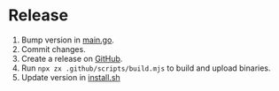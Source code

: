 # Release

1. Bump version in [main.go](main.go).
2. Commit changes.
3. Create a release on [GitHub](https://github.com/antonmedv/walk/releases).
4. Run `npx zx .github/scripts/build.mjs` to build and upload binaries.
5. Update version in [install.sh](install.sh)
